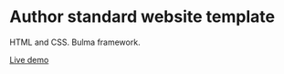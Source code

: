 # Author standard website template
HTML and CSS. Bulma framework.

[Live demo](https://ikass.github.io/author-standard-template/ "Author standard website template")
